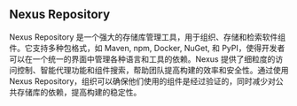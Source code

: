 ## Nexus Repository

Nexus Repository 是一个强大的存储库管理工具，用于组织、存储和检索软件组件。它支持多种包格式，如 Maven, npm, Docker, NuGet, 和 PyPI，使得开发者可以在一个统一的界面中管理各种语言和工具的依赖。Nexus 提供了细粒度的访问控制、智能代理功能和组件搜索，帮助团队提高构建的效率和安全性。通过使用 Nexus Repository，组织可以确保他们使用的组件是经过验证的，同时减少对公共存储库的依赖，提高构建的稳定性。
